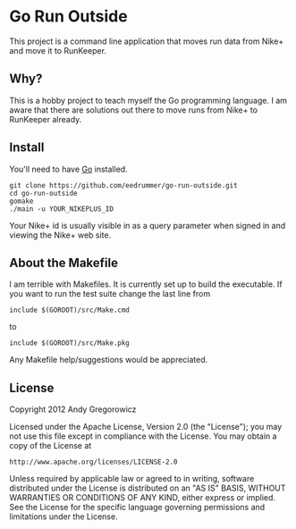 Go Run Outside
==============

This project is a command line application that moves run data from Nike+ and move it to RunKeeper.

Why?
----

This is a hobby project to teach myself the Go programming language. I am aware that there are solutions out there to move runs from Nike+ to RunKeeper already.

Install
-------

You'll need to have [Go](http://golang.org/) installed.

    git clone https://github.com/eedrummer/go-run-outside.git
    cd go-run-outside
    gomake
    ./main -u YOUR_NIKEPLUS_ID

Your Nike+ id is usually visible in as a query parameter when signed in and viewing the Nike+ web site.

About the Makefile
------------------

I am terrible with Makefiles. It is currently set up to build the executable. If you want to run the test suite change the last line from

    include $(GOROOT)/src/Make.cmd

to

    include $(GOROOT)/src/Make.pkg

Any Makefile help/suggestions would be appreciated.

License
-------

Copyright 2012 Andy Gregorowicz

Licensed under the Apache License, Version 2.0 (the "License");
you may not use this file except in compliance with the License.
You may obtain a copy of the License at

    http://www.apache.org/licenses/LICENSE-2.0

Unless required by applicable law or agreed to in writing, software
distributed under the License is distributed on an "AS IS" BASIS,
WITHOUT WARRANTIES OR CONDITIONS OF ANY KIND, either express or implied.
See the License for the specific language governing permissions and
limitations under the License.